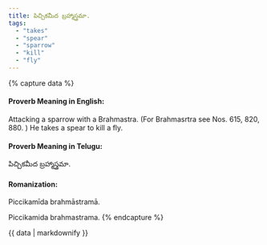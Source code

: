 ```yaml
---
title: పిచ్చికమీద బ్రహ్మాస్త్రమా.
tags:
  - "takes"
  - "spear"
  - "sparrow"
  - "kill"
  - "fly"
---
```


{% capture data %}
#### Proverb Meaning in English:
Attacking a sparrow with a Brahmastra.
(For Brahmasrtra see Nos. 615, 820, 880. )
He takes a spear to kill a fly.

#### Proverb Meaning in Telugu:
పిచ్చికమీద బ్రహ్మాస్త్రమా.

#### Romanization:
Piccikamīda brahmāstramā.

Piccikamida brahmastrama.
{% endcapture %}

{{ data | markdownify }}

